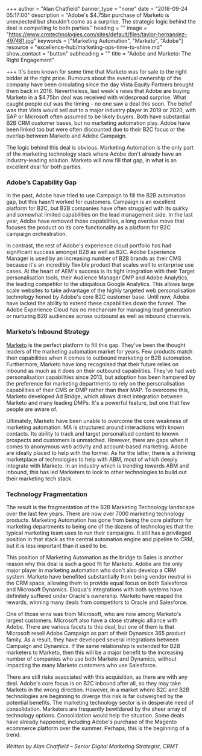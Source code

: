 +++
author = "Alan Chatfield"
banner_type = "none"
date = "2018-09-24 05:17:00"
description = "Adobe's $4.75bn purchase of Marketo is unexpected but shouldn’t come as a surprise. The strategic logic behind the deal is compelling to both parties."
heading = ""
image = "https://www.crmtechnologies.com/sites/default/files/taylor-hernandez-497481.jpg"
keywords = ["Marketing Automation", "Marketo", "Adobe"]
resource = "excellence-hub/marketing-ops-time-to-shine.md"
show_contact = "button"
subheading = ""
title = "Adobe and Marketo: The Right Engagement"

+++
It's been known for some time that Marketo was for sale to the right bidder at the right price. Rumours about the eventual ownership of the company have been circulating since the day Vista Equity Partners brought them back in 2016. Nevertheless, last week's news that Adobe are buying Marketo in a $4.75bn deal was received with widespread surprise. What caught people out was the timing - no one saw a deal this soon. The belief was that Vista would sell out to a major industry player in 2019 or 2020, with SAP or Microsoft often assumed to be likely buyers. Both have substantial B2B CRM customer bases, but no marketing automation play. Adobe have been linked too but were often discounted due to their B2C focus or the overlap between Marketo and Adobe Campaign.

The logic behind this deal is obvious. Marketing Automation is the only part of the marketing technology stack where Adobe don't already have an industry-leading solution. Marketo will now fill that gap, in what is an excellent deal for both parties.

### Adobe’s Capability Gap

In the past, Adobe have tried to use Campaign to fill the B2B automation gap, but this hasn't worked for customers. Campaign is an excellent platform for B2C, but B2B companies have often struggled with its quirky and somewhat limited capabilities on the lead management side. In the last year, Adobe have removed those capabilities, a long overdue move that focuses the product on its core functionality as a platform for B2C campaign orchestration.

In contrast, the rest of Adobe's experience cloud portfolio has had significant success amongst B2B as well as B2C. Adobe Experience Manager is used by an increasing number of B2B brands as their CMS because it's an incredibly flexible product that scales well to enterprise use cases. At the heart of AEM's success is its tight integration with their Target personalisation tools, their Audience Manager DMP and Adobe Analytics, the leading competitor to the ubiquitous Google Analytics. This allows large scale websites to take advantage of the highly targeted web personalisation technology honed by Adobe's core B2C customer base. Until now, Adobe have lacked the ability to extend these capabilities down the funnel. The Adobe Experience Cloud has no mechanism for managing lead generation or nurturing B2B audiences across outbound as well as inbound channels.

### Marketo’s Inbound Strategy

[Marketo](https://www.crmtechnologies.com/what-we-do/technology-services/Marketo "Marketo services") is the perfect platform to fill this gap. They've been the thought leaders of the marketing automation market for years. Few products match their capabilities when it comes to outbound marketing or B2B automation. Furthermore, Marketo have long recognised that their future relies on inbound as much as it does on their outbound capabilities. They've had web personalisation capabilities since 2013, but adoption has been hampered by the preference for marketing departments to rely on the personalisation capabilities of their CMS or DMP rather than their MAP. To overcome this, Marketo developed Ad Bridge, which allows direct integration between Marketo and many leading DMPs. It's a powerful feature, but one that few people are aware of.

Ultimately, Marketo have been unable to overcome the core weakness of marketing automation. MA is structured around interactions with known contacts. Its ability to track and target personalised content to known prospects and customers is unmatched. However, there are gaps when it comes to anonymous web activity and account-based marketing. Adobe are ideally placed to help with the former. As for the latter, there is a thriving marketplace of technologies to help with ABM, most of which deeply integrate with Marketo. In an industry which is trending towards ABM and inbound, this has led Marketers to look to other technologies to build out their marketing tech stack.

### Technology Fragmentation

The result is the fragmentation of the B2B Marketing Technology landscape over the last few years. There are now over 7000 marketing technology products. Marketing Automation has gone from being the core platform for marketing departments to being one of the dozens of technologies that the typical marketing team uses to run their campaigns. It still has a privileged position in that stack as the central automation engine and pipeline to CRM, but it is less important than it used to be.

This position of Marketing Automation as the bridge to Sales is another reason why this deal is such a good fit for Marketo. Adobe are the only major player in marketing automation who don't also develop a CRM system. Marketo have benefited substantially from being vendor neutral in the CRM space, allowing them to provide equal focus on both Salesforce and Microsoft Dynamics. Eloqua's integrations with both systems have definitely suffered under Oracle's ownership. Marketo have reaped the rewards, winning many deals from competitors to Oracle and Salesforce.

One of those wins was from Microsoft, who are now among Marketo's largest customers. Microsoft also have a close strategic alliance with Adobe. There are various facets to this deal, but one of them is that Microsoft resell Adobe Campaign as part of their Dynamics 365 product family. As a result, they have developed several integrations between Campaign and Dynamics. If the same relationship is extended for B2B marketers to Marketo, then this will be a major benefit to the increasing number of companies who use both Marketo and Dynamics, without impacting the many Marketo customers who use Salesforce.

There are still risks associated with this acquisition, as there are with any deal. Adobe's core focus is on B2C inbound after all, so they may take Marketo in the wrong direction. However, in a market where B2C and B2B technologies are beginning to diverge this risk is far outweighed by the potential benefits. The marketing technology sector is in desperate need of consolidation. Marketers are frequently bewildered by the sheer array of technology options. Consolidation would help the situation. Some deals have already happened, including Adobe's purchase of the Magento ecommerce platform over the summer. Perhaps, this is the beginning of a trend.

_Written by Alan Chatfield – Senior Digital Marketing Strategist, CRMT_
